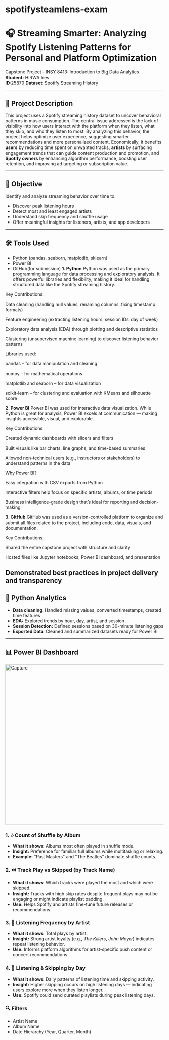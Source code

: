 # spotifysteamlens-exam
# 🎧 Streaming Smarter: Analyzing Spotify Listening Patterns for Personal and Platform Optimization

Capstone Project – INSY 8413: Introduction to Big Data Analytics  
**Student:** HIRWA Ines  
**ID**:25870
**Dataset:** Spotify Streaming History  

---

## 📌 Project Description

This project uses a Spotify streaming history dataset to uncover behavioral patterns in music consumption. The central issue addressed is the lack of visibility into how users interact with the platform  when they listen, what they skip, and who they listen to most. By analyzing this behavior, the project helps optimize user experience, suggesting smarter recommendations and more personalized content. Economically, it benefits **users** by reducing time spent on unwanted tracks, **artists** by surfacing engagement trends that can guide content production and promotion, and **Spotify owners** by enhancing algorithm performance, boosting user retention, and improving ad targeting or subscription value.

---

## 🎯 Objective

Identify and analyze streaming behavior over time to:
- Discover peak listening hours
- Detect most and least engaged artists
- Understand skip frequency and shuffle usage
- Offer meaningful insights for listeners, artists, and app developers

---

## 🛠️ Tools Used
- Python (pandas, seaborn, matplotlib, sklearn)
- Power BI
- GitHub(for submission)
**1. Python**
Python was used as the primary programming language for data processing and exploratory analysis. It offers powerful libraries and flexibility, making it ideal for handling structured data like the Spotify streaming history.

Key Contributions:

Data cleaning (handling null values, renaming columns, fixing timestamp formats)

Feature engineering (extracting listening hours, session IDs, day of week)

Exploratory data analysis (EDA) through plotting and descriptive statistics

Clustering (unsupervised machine learning) to discover listening behavior patterns

Libraries used:

pandas – for data manipulation and cleaning

numpy – for mathematical operations

matplotlib and seaborn – for data visualization

scikit-learn – for clustering and evaluation with KMeans and silhouette score

**2. Power BI**
Power BI was used for interactive data visualization. While Python is great for analysis, Power BI excels at communication — making insights accessible, visual, and explorable.

Key Contributions:

Created dynamic dashboards with slicers and filters

Built visuals like bar charts, line graphs, and time-based summaries

Allowed non-technical users (e.g., instructors or stakeholders) to understand patterns in the data

Why Power BI?

Easy integration with CSV exports from Python

Interactive filters help focus on specific artists, albums, or time periods

Business intelligence-grade design that’s ideal for reporting and decision-making

**3. GitHub**
GitHub was used as a version-controlled platform to organize and submit all files related to the project, including code, data, visuals, and documentation.

Key Contributions:

Shared the entire capstone project with structure and clarity

Hosted files like Jupyter notebooks, Power BI dashboard, and presentation

Demonstrated best practices in project delivery and transparency
---

## 🧪 Python Analytics
- **Data cleaning:** Handled missing values, converted timestamps, created time features
- **EDA:** Explored trends by hour, day, artist, and session
- **Session Detection:** Defined sessions based on 30-minute listening gaps
- **Exported Data:** Cleaned and summarized datasets ready for Power BI

---

## 📊 Power BI Dashboard
<img width="959" height="509" alt="Capture" src="https://github.com/user-attachments/assets/7f8f51d2-eba8-4d8a-a9a0-0d799b845e6a" />

### 1. 🎶 Count of Shuffle by Album
- **What it shows:** Albums most often played in shuffle mode.
- **Insight:** Preference for familiar full albums while multitasking or relaxing.
- **Example:** "Past Masters" and "The Beatles" dominate shuffle counts.

### 2. ⏭️ Track Play vs Skipped (by Track Name)
- **What it shows:** Which tracks were played the most and which were skipped.
- **Insight:** Tracks with high skip rates despite frequent plays may not be engaging or might indicate playlist padding.
- **Use:** Helps Spotify and artists fine-tune future releases or recommendations.

### 3. 👤 Listening Frequency by Artist
- **What it shows:** Total plays by artist.
- **Insight:** Strong artist loyalty (e.g., *The Killers*, *John Mayer*) indicates repeat listening behavior.
- **Use:** Informs platform algorithms for artist-specific push content or concert recommendations.

### 4. 📅 Listening & Skipping by Day
- **What it shows:** Daily patterns of listening time and skipping activity.
- **Insight:** Higher skipping occurs on high listening days — indicating users explore more when they listen longer.
- **Use:** Spotify could send curated playlists during peak listening days.

### 🔍 Filters
- Artist Name
- Album Name
- Date Hierarchy (Year, Quarter, Month)

